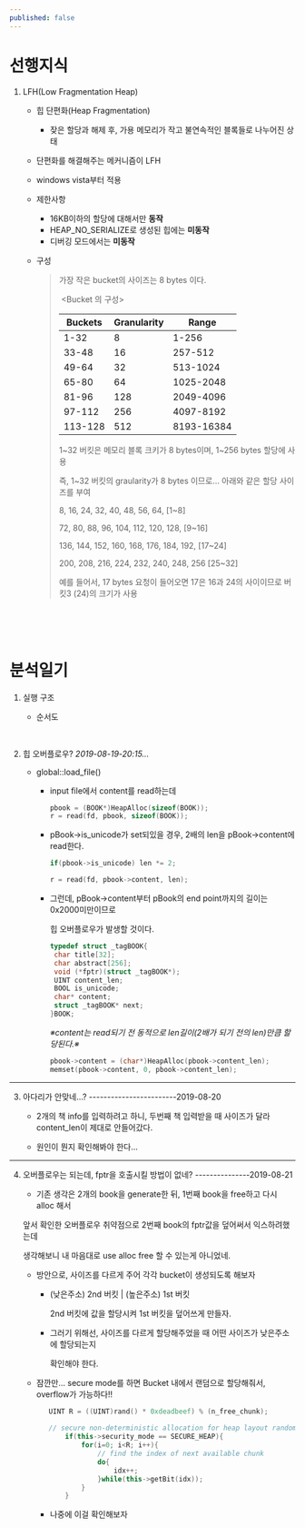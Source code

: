 ```yaml
---
published: false
---
```






# 선행지식

1. LFH(Low Fragmentation Heap)

   - 힙 단편화(Heap Fragmentation)

     - 잦은 할당과 해제 후, 가용 메모리가 작고 불연속적인 블록들로 나누어진 상태
     
   - 단편화를 해결해주는 메커니즘이 LFH
   
   - windows vista부터 적용
   
   - 제한사항
   
     - 16KB이하의 할당에 대해서만 **동작**
     - HEAP_NO_SERIALIZE로 생성된 힙에는 **미동작**
     - 디버깅 모드에서는 **미동작**
   
   - 구성
   
     >가장 작은 bucket의 사이즈는 8 bytes 이다.
     >
     >
     >
     >​			<Bucket 의 구성>
     >
     >| **Buckets** | **Granularity** | **Range**  |
     >| ----------- | --------------- | ---------- |
     >| 1-32        | 8               | 1-256      |
     >| 33-48       | 16              | 257-512    |
     >| 49-64       | 32              | 513-1024   |
     >| 65-80       | 64              | 1025-2048  |
     >| 81-96       | 128             | 2049-4096  |
     >| 97-112      | 256             | 4097-8192  |
     >| 113-128     | 512             | 8193-16384 |
     >
     >
     >
     >1~32 버킷은 메모리 블록 크키가 8 bytes이며, 1~256 bytes 할당에 사용
     >
     >
     >
     >즉, 1~32 버킷의 graularity가 8 bytes 이므로... 아래와 같은 할당 사이즈를 부여
     >
     >
     >
     >8, 16, 24, 32, 40, 48, 56, 64, 				[1~8]
     >
     >72, 80, 88, 96, 104, 112, 120, 128, 			[9~16]
     >
     >136, 144, 152, 160, 168, 176, 184, 192, 		[17~24]
     >
     >200, 208, 216, 224, 232, 240, 248, 256			[25~32]
     >
     >
     >
     >예를 들어서, 17 bytes 요청이 들어오면 17은 16과 24의 사이이므로 버킷3 (24)의 크기가 사용



<br>

<br>

<br>

# 분석일기

1. 실행 구조

   - 순서도

     <br>

1. 힙 오버플로우?              *2019-08-19-20:15...*
   - global::load_file()
     
     - input file에서 content를 read하는데 
     
       ```cpp
       pbook = (BOOK*)HeapAlloc(sizeof(BOOK));		
       r = read(fd, pbook, sizeof(BOOK));
       ```
     
     - pBook->is_unicode가 set되있을 경우, 2배의 len을 pBook->content에 read한다.
     
       ```cpp
       if(pbook->is_unicode) len *= 2;
       
       r = read(fd, pbook->content, len);
       ```
     
     - 그런데, pBook->content부터 pBook의 end point까지의 길이는 0x2000미만이므로
     
       힙 오버플로우가 발생할 것이다.
     
       ```cpp
       typedef struct _tagBOOK{
       	char title[32];
       	char abstract[256];
       	void (*fptr)(struct _tagBOOK*);	
       	UINT content_len;
       	BOOL is_unicode;
       	char* content;
       	struct _tagBOOK* next;
       }BOOK;
       ```
     
       *※content는 read되기 전 동적으로 len길이(2배가 되기 전의 len)만큼 할당된다.※*
     
       ```cpp
       pbook->content = (char*)HeapAlloc(pbook->content_len);
       memset(pbook->content, 0, pbook->content_len);
       ```
     
   

---------------------------

3. 아다리가 안맞네...? ------------------------2019-08-20

   - 2개의 책 info를 입력하려고 하니, 두번째 책 입력받을 때 사이즈가 달라 content_len이 제대로 안들어갔다.

   - 원인이 뭔지 확인해봐야 한다...

----

4. 오버플로우는 되는데, fptr을 호출시킬 방법이 없네? ---------------2019-08-21

   -  기존 생각은 2개의 book을 generate한 뒤, 1번째 book을 free하고 다시 alloc 해서

     앞서 확인한 오버플로우 취약점으로 2번째 book의 fptr값을 덮어써서 익스하려했는데

     생각해보니 내 마음대로 use alloc free 할 수 있는게 아니었네.

   - 방안으로, 사이즈를 다르게 주어 각각 bucket이 생성되도록 해보자

     - (낮은주소) 2nd 버킷   |  (높은주소) 1st 버킷

       2nd 버킷에 값을 할당시켜 1st 버킷을 덮어쓰게 만들자.

     - 그러기 위해선, 사이즈를 다르게 할당해주었을 때 어떤 사이즈가 낮은주소에 할당되는지

       확인해야 한다.

   - 잠깐만... secure mode를 하면 Bucket 내에서 랜덤으로 할당해줘서, overflow가 가능하다!!

     ```cpp
     	UINT R = ((UINT)rand() * 0xdeadbeef) % (n_free_chunk);
     	
     	// secure non-deterministic allocation for heap layout randomization
     		if(this->security_mode == SECURE_HEAP){
     			for(i=0; i<R; i++){
     				// find the index of next available chunk
     				do{
     					idx++;
     				}while(this->getBit(idx));
     			}
     		}
     ```

     - 나중에 이걸 확인해보자